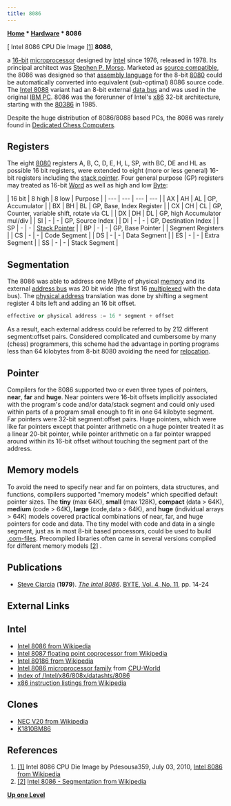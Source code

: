 ```yaml
---
title: 8086
---
```

**[Home](Home "Home") * [Hardware](Hardware "Hardware") * 8086**

\[ Intel 8086 CPU Die Image <a id="cite-note-1" href="#cite-ref-1">[1]</a>
**8086**,

a [16-bit](https://en.wikipedia.org/wiki/16-bit) [microprocessor](https://en.wikipedia.org/wiki/Microprocessor) designed by [Intel](Intel "Intel") since 1976, released in 1978. Its principal architect was [Stephen P. Morse](https://en.wikipedia.org/wiki/Stephen_P._Morse). Marketed as [source compatible](https://en.wikipedia.org/wiki/Source_code_compatibility), the 8086 was designed so that [assembly language](Assembly "Assembly") for the 8-bit [8080](8080 "8080") could be automatically converted into equivalent (sub-optimal) 8086 source code. The [Intel 8088](https://en.wikipedia.org/wiki/Intel_8088) variant had an 8-bit external [data bus](https://en.wikipedia.org/wiki/Data_bus) and was used in the original [IBM PC](IBM_PC "IBM PC"). 8086 was the forerunner of Intel's [x86](X86 "X86") 32-bit architecture, starting with the [80386](https://en.wikipedia.org/wiki/80386) in 1985.

Despite the huge distribution of 8086/8088 based PCs, the 8086 was rarely found in [Dedicated Chess Computers](Dedicated_Chess_Computers "Dedicated Chess Computers").

## Registers

The eight [8080](8080 "8080") registers A, B, C, D, E, H, L, SP, with BC, DE and HL as possible 16 bit registers, were extended to eight (more or less general) 16-bit registers including the [stack pointer](Stack "Stack"). Four general purpose (GP) registers may treated as 16-bit [Word](Word "Word") as well as high and low [Byte](Byte "Byte"):

|  16 bit
|  8 high
|  8 low
|  Purpose
|
| --- | --- | --- | --- |
|  AX
|  AH
|  AL
|  GP, Accumulator
|
|  BX
|  BH
|  BL
|  GP, Base, Index Register
|
|  CX
|  CH
|  CL
|  GP, Counter, variable shift, rotate via CL
|
|  DX
|  DH
|  DL
|  GP, high Accumulator mul/div
|
|  SI
|  -
|  -
|  GP, Source Index
|
|  DI
|  -
|  -
|  GP, Destination Index
|
|  SP
|  -
|  -
| [Stack Pointer](Stack "Stack") |
|  BP
|  -
|  -
|  GP, Base Pointer
|
|  Segment Registers
|
|  CS
|  -
|  -
|  Code Segment
|
|  DS
|  -
|  -
|  Data Segment
|
|  ES
|  -
|  -
|  Extra Segment
|
|  SS
|  -
|  -
|  Stack Segment
|

## Segmentation

The 8086 was able to address one MByte of physical [memory](Memory "Memory") and its external [address bus](https://en.wikipedia.org/wiki/Address_bus) was 20 bit wide (the first 16 [multiplexed](https://en.wikipedia.org/wiki/Multiplexed) with the data bus). The [physical address](https://en.wikipedia.org/wiki/Physical_address) translation was done by shifting a segment register 4 bits left and adding an 16 bit offset.

```C++
effective or physical address := 16 * segment + offset

```

As a result, each external address could be referred to by 212 different segment:offset pairs. Considered complicated and cumbersome by many (chess) programmers, this scheme had the advantage in porting programs less than 64 kilobytes from 8-bit 8080 avoiding the need for [relocation](https://en.wikipedia.org/wiki/Relocation_%28computer_science%29).

## Pointer

Compilers for the 8086 supported two or even three types of pointers, **near**, **far** and **huge**. Near pointers were 16-bit offsets implicitly associated with the program's code and/or data/stack segment and could only used within parts of a program small enough to fit in one 64 kilobyte segment. Far pointers were 32-bit segment:offset pairs. Huge pointers, which were like far pointers except that pointer arithmetic on a huge pointer treated it as a linear 20-bit pointer, while pointer arithmetic on a far pointer wrapped around within its 16-bit offset without touching the segment part of the address.

## Memory models

To avoid the need to specify near and far on pointers, data structures, and functions, compilers supported "memory models" which specified default pointer sizes. The **tiny** (max 64K), **small** (max 128K), **compact** (data > 64K), **medium** (code > 64K), **large** (code,data > 64K), and **huge** (individual arrays > 64K) models covered practical combinations of near, far, and huge pointers for code and data. The tiny model with code and data in a single segment, just as in most 8-bit based processors, could be used to build [.com-files](https://en.wikipedia.org/wiki/COM_file). Precompiled libraries often came in several versions compiled for different memory models <a id="cite-note-2" href="#cite-ref-2">[2]</a> .

## Publications

- [Steve Ciarcia](https://en.wikipedia.org/wiki/Steve_Ciarcia) (**1979**). *[The Intel 8086](https://archive.org/stream/byte-magazine-1979-11/1979_11_BYTE_04-11_Fun_and_Games#page/n15/mode/2up)*. [BYTE, Vol. 4, No. 11](Byte_Magazine#BYTE411 "Byte Magazine"), pp. 14-24

## External Links

## Intel

- [Intel 8086 from Wikipedia](https://en.wikipedia.org/wiki/Intel_8086)
- [Intel 8087 floating point coprocessor from Wikipedia](https://en.wikipedia.org/wiki/Intel_8087)
- [Intel 80186 from Wikipedia](https://en.wikipedia.org/wiki/Intel_80186)
- [Intel 8086 microprocessor family](http://www.cpu-world.com/CPUs/8086/) from [CPU-World](http://www.cpu-world.com/index.html)
- [Index of /Intel/x86/808x/datashts/8086](http://datasheets.chipdb.org/Intel/x86/808x/datashts/8086/)
- [x86 instruction listings from Wikipedia](https://en.wikipedia.org/wiki/X86_instruction_listings)

## Clones

- [NEC V20 from Wikipedia](https://en.wikipedia.org/wiki/NEC_V20)
- [K1810BM86](https://en.wikipedia.org/wiki/K1810BM86)

## References

1. <a id="cite-ref-1" href="#cite-note-1">[1]</a> Intel 8086 CPU Die Image by Pdesousa359, July 03, 2010, [Intel 8086 from Wikipedia](https://en.wikipedia.org/wiki/Intel_8086)
1. <a id="cite-ref-2" href="#cite-note-2">[2]</a> [Intel 8086 - Segmentation from Wikipedia](https://en.wikipedia.org/wiki/Intel_8086#Segmentation)

**[Up one Level](Hardware "Hardware")**

